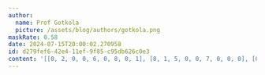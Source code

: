 ```yaml
---
author:
  name: Prof Gotkola
  picture: /assets/blog/authors/gotkola.png
maskRate: 0.58
date: 2024-07-15T20:00:02.270958
id: d279fef6-42e4-11ef-9f85-c95db626c0e3
content: '[[0, 2, 0, 0, 6, 0, 8, 0, 1], [8, 1, 5, 0, 0, 7, 0, 0, 0], [0, 6, 0, 2, 8, 0, 0, 9, 5], [6, 9, 3, 0, 4, 0, 0, 0, 2], [0, 0, 8, 0, 0, 0, 0, 4, 0], [4, 0, 0, 0, 0, 0, 0, 0, 8], [0, 0, 6, 0, 0, 0, 0, 0, 7], [5, 0, 7, 0, 0, 8, 0, 2, 0], [1, 0, 2, 7, 3, 9, 5, 0, 6]]'
---
```

